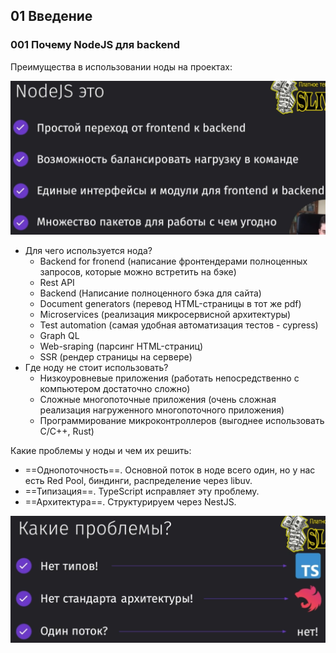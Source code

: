 ## 01 Введение

### 001 Почему NodeJS для backend

Преимущества в использовании ноды на проектах:

![](_png/c25d25a337cb92f171bf457d39eff775.png)

- Для чего используется нода?
	- Backend for fronend (написание фронтендерами полноценных запросов, которые можно встретить на бэке)
	- Rest API
	- Backend (Написание полноценного бэка для сайта)
	- Document generators (перевод HTML-страницы в тот же pdf)
	- Microservices (реализация микросервисной архитектуры)
	- Test automation (самая удобная автоматизация тестов - cypress)
	- Graph QL
	- Web-sraping (парсинг HTML-страниц)
	- SSR (рендер страницы на сервере)
- Где ноду не стоит использовать?
	- Низкоуровневые приложения (работать непосредственно с компьютером достаточно сложно)
	- Сложные многопоточные приложения (очень сложная реализация нагруженного многопоточного приложения)
	- Программирование микроконтроллеров (выгоднее использовать C/C++, Rust)

Какие проблемы у ноды и чем их решить:
- ==Однопоточность==. Основной поток в ноде всего один, но у нас есть Red Pool, биндинги, распределение через libuv.
- ==Типизация==. TypeScript исправляет эту проблему.
- ==Архитектура==. Структурируем через NestJS.

![](_png/9df5f87767da8fb5ec6f8947403a494a.png)